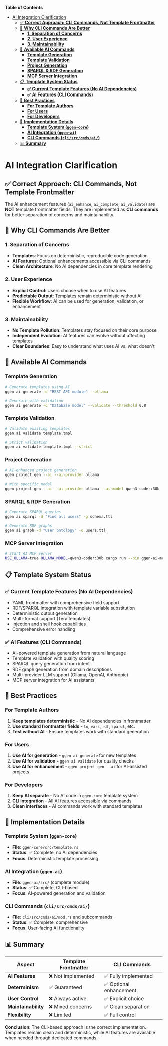 <!-- START doctoc generated TOC please keep comment here to allow auto update -->
<!-- DON'T EDIT THIS SECTION, INSTEAD RE-RUN doctoc TO UPDATE -->
**Table of Contents**

- [AI Integration Clarification](#ai-integration-clarification)
  - [✅ **Correct Approach: CLI Commands, Not Template Frontmatter**](#-correct-approach-cli-commands-not-template-frontmatter)
  - [🎯 **Why CLI Commands Are Better**](#-why-cli-commands-are-better)
    - [**1. Separation of Concerns**](#1-separation-of-concerns)
    - [**2. User Experience**](#2-user-experience)
    - [**3. Maintainability**](#3-maintainability)
  - [🚀 **Available AI Commands**](#-available-ai-commands)
    - [**Template Generation**](#template-generation)
    - [**Template Validation**](#template-validation)
    - [**Project Generation**](#project-generation)
    - [**SPARQL & RDF Generation**](#sparql--rdf-generation)
    - [**MCP Server Integration**](#mcp-server-integration)
  - [📋 **Template System Status**](#-template-system-status)
    - [**✅ Current Template Features (No AI Dependencies)**](#-current-template-features-no-ai-dependencies)
    - [**✅ AI Features (CLI Commands)**](#-ai-features-cli-commands)
  - [🎯 **Best Practices**](#-best-practices)
    - [**For Template Authors**](#for-template-authors)
    - [**For Users**](#for-users)
    - [**For Developers**](#for-developers)
  - [🔧 **Implementation Details**](#-implementation-details)
    - [**Template System (`ggen-core`)**](#template-system-ggen-core)
    - [**AI Integration (`ggen-ai`)**](#ai-integration-ggen-ai)
    - [**CLI Commands (`cli/src/cmds/ai/`)**](#cli-commands-clisrccmdsai)
  - [📊 **Summary**](#-summary)

<!-- END doctoc generated TOC please keep comment here to allow auto update -->

# AI Integration Clarification

## ✅ **Correct Approach: CLI Commands, Not Template Frontmatter**

The AI enhancement features (`ai_enhance`, `ai_complete`, `ai_validate`) are **NOT** template frontmatter fields. They are implemented as **CLI commands** for better separation of concerns and maintainability.

## 🎯 **Why CLI Commands Are Better**

### **1. Separation of Concerns**
- **Templates**: Focus on deterministic, reproducible code generation
- **AI Features**: Optional enhancements accessible via CLI commands
- **Clean Architecture**: No AI dependencies in core template rendering

### **2. User Experience**
- **Explicit Control**: Users choose when to use AI features
- **Predictable Output**: Templates remain deterministic without AI
- **Flexible Workflow**: AI can be used for generation, validation, or enhancement

### **3. Maintainability**
- **No Template Pollution**: Templates stay focused on their core purpose
- **Independent Evolution**: AI features can evolve without affecting templates
- **Clear Boundaries**: Easy to understand what uses AI vs. what doesn't

## 🚀 **Available AI Commands**

### **Template Generation**
```bash
# Generate templates using AI
ggen ai generate -d "REST API module" --ollama

# Generate with validation
ggen ai generate -d "Database model" --validate --threshold 0.8
```

### **Template Validation**
```bash
# Validate existing templates
ggen ai validate template.tmpl

# Strict validation
ggen ai validate template.tmpl --strict
```

### **Project Generation**
```bash
# AI-enhanced project generation
ggen project gen --ai --ai-provider ollama

# With specific model
ggen project gen --ai --ai-provider ollama --ai-model qwen3-coder:30b
```

### **SPARQL & RDF Generation**
```bash
# Generate SPARQL queries
ggen ai sparql -d "Find all users" -g schema.ttl

# Generate RDF graphs
ggen ai graph -d "User ontology" -o users.ttl
```

### **MCP Server Integration**
```bash
# Start AI MCP server
USE_OLLAMA=true OLLAMA_MODEL=qwen3-coder:30b cargo run --bin ggen-ai-mcp
```

## 📋 **Template System Status**

### **✅ Current Template Features (No AI Dependencies)**
- YAML frontmatter with comprehensive field support
- RDF/SPARQL integration with template variable substitution
- Deterministic output generation
- Multi-format support (Tera templates)
- Injection and shell hook capabilities
- Comprehensive error handling

### **✅ AI Features (CLI Commands)**
- AI-powered template generation from natural language
- Template validation with quality scoring
- SPARQL query generation from intent
- RDF graph generation from domain descriptions
- Multi-provider LLM support (Ollama, OpenAI, Anthropic)
- MCP server integration for AI assistants

## 🎯 **Best Practices**

### **For Template Authors**
1. **Keep templates deterministic** - No AI dependencies in frontmatter
2. **Use standard frontmatter fields** - `to`, `vars`, `rdf`, `sparql`, etc.
3. **Test without AI** - Ensure templates work with standard generation

### **For Users**
1. **Use AI for generation** - `ggen ai generate` for new templates
2. **Use AI for validation** - `ggen ai validate` for quality checks
3. **Use AI for enhancement** - `ggen project gen --ai` for AI-assisted projects

### **For Developers**
1. **Keep AI separate** - No AI code in `ggen-core` template system
2. **CLI integration** - All AI features accessible via commands
3. **Clean interfaces** - AI commands work with standard templates

## 🔧 **Implementation Details**

### **Template System (`ggen-core`)**
- **File**: `ggen-core/src/template.rs`
- **Status**: ✅ Complete, no AI dependencies
- **Focus**: Deterministic template processing

### **AI Integration (`ggen-ai`)**
- **File**: `ggen-ai/src/` (complete module)
- **Status**: ✅ Complete, CLI-based
- **Focus**: AI-powered generation and validation

### **CLI Commands (`cli/src/cmds/ai/`)**
- **File**: `cli/src/cmds/ai/mod.rs` and subcommands
- **Status**: ✅ Complete, comprehensive
- **Focus**: User-facing AI functionality

## 📊 **Summary**

| Aspect | Template Frontmatter | CLI Commands |
|--------|---------------------|--------------|
| **AI Features** | ❌ Not implemented | ✅ Fully implemented |
| **Determinism** | ✅ Guaranteed | ✅ Optional enhancement |
| **User Control** | ❌ Always active | ✅ Explicit choice |
| **Maintainability** | ❌ Mixed concerns | ✅ Clean separation |
| **Flexibility** | ❌ Limited | ✅ Full control |

**Conclusion**: The CLI-based approach is the correct implementation. Templates remain clean and deterministic, while AI features are available when needed through dedicated commands.
